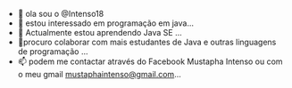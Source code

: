 - 👋 ola sou o @Intenso18
- 👀 estou interessado em programação em java...
- 🌱 Actualmente estou aprendendo Java SE ...
- 💞️procuro colaborar com mais estudantes de Java e outras linguagens de programação  ...
- 📫 podem me contactar através do Facebook Mustapha Intenso ou com o meu gmail mustaphaintenso@gmail.com...

<!---
Intenso18/Intenso18 is a ✨ special ✨ repository because its `README.md` (this file) appears on your GitHub profile.
You can click the Preview link to take a look at your changes.
--->
